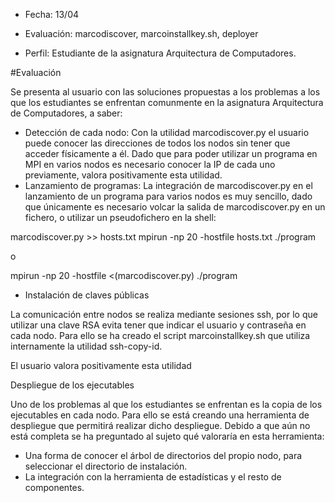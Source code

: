 * Fecha: 13/04
* Evaluación: marcodiscover, marcoinstallkey.sh, deployer

* Perfil: Estudiante de la asignatura Arquitectura de Computadores.

#Evaluación

Se presenta al usuario con las soluciones propuestas a los problemas a los que los estudiantes se enfrentan comunmente en la asignatura Arquitectura de Computadores, a saber:

* Detección de cada nodo: Con la utilidad marcodiscover.py el usuario puede conocer las direcciones de todos los nodos sin tener que acceder físicamente a él. Dado que para poder utilizar un programa en MPI en varios nodos es necesario conocer la IP de cada uno previamente, valora positivamente esta utilidad.
* Lanzamiento de programas: La integración de marcodiscover.py en el lanzamiento de un programa para varios nodos es muy sencillo, dado que únicamente es necesario volcar la salida de marcodiscover.py en un fichero, o utilizar un pseudofichero en la shell:

marcodiscover.py >> hosts.txt
mpirun -np 20 -hostfile hosts.txt ./program

o 

mpirun -np 20 -hostfile <(marcodiscover.py) ./program

* Instalación de claves públicas

La comunicación entre nodos se realiza mediante sesiones ssh, por lo que utilizar una clave RSA evita tener que indicar el usuario y contraseña en cada nodo. Para ello se ha creado el script marcoinstallkey.sh que utiliza internamente la utilidad ssh-copy-id.

El usuario valora positivamente esta utilidad

Despliegue de los ejecutables

Uno de los problemas al que los estudiantes se enfrentan es la copia de los ejecutables en cada nodo. Para ello se está creando una herramienta de despliegue que permitirá realizar dicho despliegue. Debido a que aún no está completa se ha preguntado al sujeto qué valoraría en esta herramienta:

* Una forma de conocer el árbol de directorios del propio nodo, para seleccionar el directorio de instalación.
* La integración con la herramienta de estadísticas y el resto de componentes.

